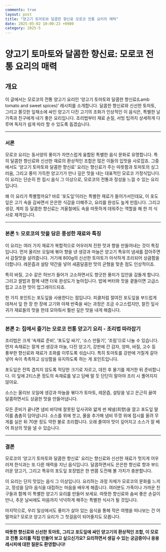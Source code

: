 ```yaml
---
comments: true
layout: post
title: "양고기 토마토와 달콤한 향신료 모로코 전통 요리의 매력"
date: 2025-05-02 10:00:23 +0900
category: 2025-5
---
```


# 양고기 토마토와 달콤한 향신료: 모로코 전통 요리의 매력

## 개요  
이 글에서는 모로코의 전통 양고기 요리인 ‘양고기 토마토와 달콤한 향신료(Lamb tomato and sweet spices)’ 레시피를 소개합니다. 달콤한 향신료와 신선한 토마토, 그리고 쫄깃한 잎채소에 싸인 양고기 다진 고기의 조화가 인상적인 이 음식은, 특별한 날 가족과 친구에게 내기 좋은 요리입니다. 조리법부터 재료 손질, 서빙 팁까지 상세하게 다루며 독자가 쉽게 따라 할 수 있도록 돕겠습니다.  

---

### 서론  
모로코 요리는 동서양의 풍미가 자연스럽게 융합된 특별한 음식 문화로 유명합니다. 특히 달콤한 향신료와 신선한 재료의 환상적인 조합은 많은 이들의 입맛을 사로잡죠. 그중에서도 ‘양고기 토마토와 달콤한 향신료’ 요리는 향신료가 주는 따뜻함과 토마토의 싱그러움, 그리고 풍미 가득한 양고기가 만나 깊은 맛을 내는 대표적인 모로코 가정식입니다. 이 요리는 단순히 한 접시 음식 그 이상으로, 모로코의 전통과 정성을 느낄 수 있는 요리입니다.  

왜 이 요리가 특별할까요? 바로 ‘포도잎’이라는 특별한 재료가 들어가서인데요, 이 포도잎은 고기 속을 감싸면서 은은한 식감을 더해주고, 요리를 완성도 높게 만듭니다. 그리고 생강, 계피 등 달콤한 향신료는 겨울철에도 속을 따뜻하게 데워주는 역할을 해 한 끼 식사로 제격입니다.  

---

### 본론 1: 모로코의 맛을 담은 풍성한 재료와 특징  

이 요리는 여러 가지 재료가 복합적으로 어우러져 진한 맛과 향을 만들어내는 것이 특징입니다. 먼저 올리브 오일에 볶아 향을 낸 생강과 마늘은 양고기 특유의 냄새를 잡아주면서 감칠맛을 살려줍니다. 거기에 800g의 신선한 토마토가 아삭하게 조리되어 상큼함을 더합니다. 레몬즙과 설탕 약간을 넣어 새콤달콤한 맛의 균형을 맞춘 점도 인상적이죠.  

특히 바질, 고수 같은 허브가 들어가 고소하면서도 향긋한 풍미가 입안을 감돌게 합니다. 그리고 쌀밥과 함께 내면 더욱 완성도가 높아집니다. 밥에 버터와 잣을 곁들이면 고급스럽고 고소한 맛이 업그레이드되죠.  

한 가지 포인트는 포도잎을 사용한다는 점입니다. 피클처럼 절여진 포도잎을 부드럽게 데쳐서 잎 한 장 한 장에 고기와 야채 반죽을 싸는 과정은 조금 수고스럽지만, 찰진 잎사귀가 재료들의 맛을 한데 모아줘서 훨씬 깊은 맛을 내게 해줍니다.  

---

### 본론 2: 집에서 즐기는 모로코 전통 양고기 요리 - 조리법 따라잡기  

조리법은 크게 ‘속재료 준비’, ‘포도잎 싸기’, ‘소스 만들기’, ‘조림’으로 나눌 수 있습니다. 먼저 속재료는 잘게 썬 생강과 마늘, 다진 양고기, 강판에 간 감자, 양파, 바질, 고수 등 풍부한 향신료와 재료가 조화를 이루도록 섞습니다. 특히 토마토를 강판에 거칠게 갈아 넣어 속이 촉촉하고 싱싱함을 유지하도록 하는 게 포인트입니다.  

포도잎은 잔뜩 겹치지 않도록 적당한 크기로 자르고, 데친 후 물기를 제거한 뒤 준비합니다. 이 잎에 2티스푼 정도의 속재료를 넣고 담배 말 듯 단단히 말아야 조리 시 풀어지지 않아요.  

소스는 올리브 오일에 생강과 마늘을 볶다가 토마토, 레몬즙, 설탕을 넣고 은근히 끓여 달콤하면서도 상큼한 맛을 만들어냅니다.  

모든 준비가 끝나면 냄비 바닥에 잘못된 잎사귀와 얇게 썬 페넬(회향)을 깔고 포도잎 말이를 촘촘히 담아냅니다. 소스를 위에 붓고, 물을 추가해 냄비 뚜껑 위에 접시를 올려 무게를 실은 뒤 70분 정도 약한 불로 조리합니다. 오래 졸여야 맛이 깊어지고 소스가 잘 배어 최상의 맛을 낼 수 있습니다.  

---

### 결론  
모로코의 ‘양고기 토마토와 달콤한 향신료’ 요리는 향신료와 신선한 재료가 멋지게 어우러져 한식과는 또 다른 매력을 지닌 음식입니다. 달콤하면서도 은은한 향신료 향과 부드러운 양고기, 그리고 특유의 포도잎 포장법은 한 번쯤 도전해 볼 가치가 충분합니다.  

이 요리는 단지 맛있는 음식 그 이상입니다. 요리하는 과정 자체가 모로코의 문화를 느끼고, 정성을 담아 음식을 대접하는 마음을 배우게 해줍니다. 여러분도 가족이나 가까운 친구들과 함께 이 특별한 양고기 요리를 만들어 보세요. 따뜻한 향신료와 솜씨 좋은 손길이 만나, 추운 날씨에도 마음까지 넉넉하게 해주는 특별한 식사가 될 것입니다.  

마지막으로, 우리 일상에서도 풍미가 살아 있는 음식을 통해 작은 여행을 떠나보는 건 어떨까요? 모로코 양고기 요리가 그 첫걸음이 되어줄지도 모릅니다.  

---

**따뜻한 향신료와 신선한 토마토, 그리고 포도잎에 싸인 양고기의 환상적인 조합, 이 모로코 전통 요리를 직접 만들어 보고 싶으신가요? 요리하면서 생길 수 있는 궁금증이나 응용 레시피에 대한 질문도 환영합니다!**